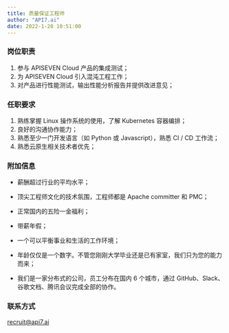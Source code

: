 ```yaml
---
title: 质量保证工程师
author: "API7.ai"
date: 2022-1-20 10:51:00
---
```


### 岗位职责

1. 参与 APISEVEN Cloud 产品的集成测试；
2. 为 APISEVEN Cloud 引入混沌工程工作；
3. 对产品进行性能测试，输出性能分析报告并提供改进意见；

### 任职要求

1. 熟练掌握 Linux 操作系统的使用，了解 Kubernetes 容器编排；
2. 良好的沟通协作能力；
3. 熟悉至少一门开发语言（如 Python 或 Javascript），熟悉 CI / CD 工作流；
4. 熟悉云原生相关技术者优先；

### 附加信息

- 薪酬超过行业的平均水平；

- 顶尖工程师文化的技术氛围，工程师都是 Apache committer 和 PMC；

- 正常国内的五险一金福利；

- 带薪年假；

- 一个可以平衡事业和生活的工作环境；

- 年龄仅仅是一个数字。不管您刚刚大学毕业还是已有家室，我们只为您的能力而来；

- 我们是一家分布式的公司，员工分布在国内 6 个城市，通过 GitHub、Slack、谷歌文档、腾讯会议完成全部的协作。

### 联系方式

[recruit@api7.ai](mailto:recruit@api7.ai)
